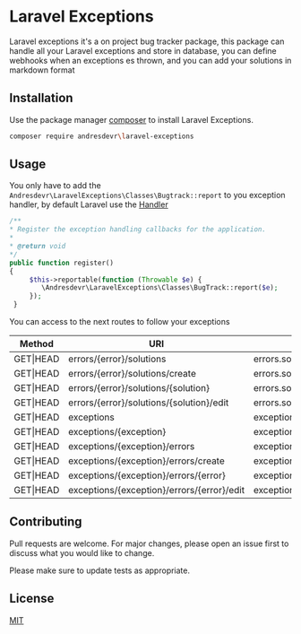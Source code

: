 # Laravel Exceptions

Laravel exceptions it's a on project bug tracker package, this package can handle all your Laravel exceptions and store in database, you can define webhooks when an exceptions es thrown, and you can add your solutions in markdown format

## Installation

Use the package manager [composer](https://getcomposer.org/) to install Laravel Exceptions.

```bash
composer require andresdevr\laravel-exceptions
```

## Usage
You only have to add the `Andresdevr\LaravelExceptions\Classes\Bugtrack::report` to you exception handler, by default Laravel use the [Handler](https://laravel.com/docs/8.x/errors#the-exception-handler)

```php
/**
* Register the exception handling callbacks for the application.
*
* @return void
*/
public function register()
{
     $this->reportable(function (Throwable $e) {
        \Andresdevr\LaravelExceptions\Classes\BugTrack::report($e);
     });
 }

```
You can access to the next routes to follow your exceptions

| Method    | URI                                        | Name                      |
|-----------|--------------------------------------------|---------------------------|
| GET\|HEAD  | errors/{error}/solutions                   | errors.solutions.index    |
| GET\|HEAD  | errors/{error}/solutions/create            | errors.solutions.create   |
| GET\|HEAD  | errors/{error}/solutions/{solution}        | errors.solutions.show     |
| GET\|HEAD  | errors/{error}/solutions/{solution}/edit   | errors.solutions.edit     |
| GET\|HEAD  | exceptions                                 | exceptions.index          |
| GET\|HEAD  | exceptions/{exception}                     | exceptions.show           |
| GET\|HEAD  | exceptions/{exception}/errors              | exceptions.errors.index   |
| GET\|HEAD  | exceptions/{exception}/errors/create       | exceptions.errors.create  |
| GET\|HEAD  | exceptions/{exception}/errors/{error}      | exceptions.errors.show    |
| GET\|HEAD  | exceptions/{exception}/errors/{error}/edit | exceptions.errors.edit    |

## Contributing
Pull requests are welcome. For major changes, please open an issue first to discuss what you would like to change.

Please make sure to update tests as appropriate.

## License
[MIT](./LICENSE)
